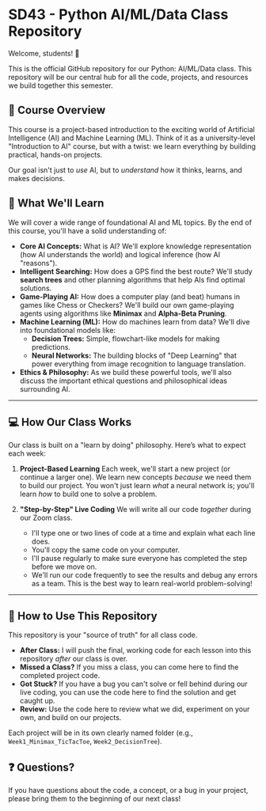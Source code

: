 # SD43 - Python AI/ML/Data Class Repository

Welcome, students! 👋

This is the official GitHub repository for our Python: AI/ML/Data class. This repository will be our central hub for all the code, projects, and resources we build together this semester.

## 🚀 Course Overview

This course is a project-based introduction to the exciting world of Artificial Intelligence (AI) and Machine Learning (ML). Think of it as a university-level "Introduction to AI" course, but with a twist: we learn everything by building practical, hands-on projects.

Our goal isn't just to *use* AI, but to *understand* how it thinks, learns, and makes decisions.

## 🧠 What We'll Learn

We will cover a wide range of foundational AI and ML topics. By the end of this course, you'll have a solid understanding of:

* **Core AI Concepts:** What is AI? We'll explore knowledge representation (how AI understands the world) and logical inference (how AI "reasons").
* **Intelligent Searching:** How does a GPS find the best route? We'll study **search trees** and other planning algorithms that help AIs find optimal solutions.
* **Game-Playing AI:** How does a computer play (and beat) humans in games like Chess or Checkers? We'll build our own game-playing agents using algorithms like **Minimax** and **Alpha-Beta Pruning**.
* **Machine Learning (ML):** How do machines learn from data? We'll dive into foundational models like:
    * **Decision Trees:** Simple, flowchart-like models for making predictions.
    * **Neural Networks:** The building blocks of "Deep Learning" that power everything from image recognition to language translation.
* **Ethics & Philosophy:** As we build these powerful tools, we'll also discuss the important ethical questions and philosophical ideas surrounding AI.

---

## 💻 How Our Class Works

Our class is built on a "learn by doing" philosophy. Here’s what to expect each week:

1.  **Project-Based Learning**
    Each week, we'll start a new project (or continue a larger one). We learn new concepts *because* we need them to build our project. You won't just learn *what* a neural network is; you'll learn *how* to build one to solve a problem.

2.  **"Step-by-Step" Live Coding**
    We will write all our code *together* during our Zoom class.
    * I'll type one or two lines of code at a time and explain what each line does.
    * You'll copy the same code on your computer.
    * I'll pause regularly to make sure everyone has completed the step before we move on.
    * We'll run our code frequently to see the results and debug any errors as a team. This is the best way to learn real-world problem-solving!

---

## 📂 How to Use This Repository

This repository is your "source of truth" for all class code.

* **After Class:** I will push the final, working code for each lesson into this repository *after* our class is over.
* **Missed a Class?** If you miss a class, you can come here to find the completed project code.
* **Got Stuck?** If you have a bug you can't solve or fell behind during our live coding, you can use the code here to find the solution and get caught up.
* **Review:** Use the code here to review what we did, experiment on your own, and build on our projects.

Each project will be in its own clearly named folder (e.g., `Week1_Minimax_TicTacToe`, `Week2_DecisionTree`).

## ❓ Questions?

If you have questions about the code, a concept, or a bug in your project, please bring them to the beginning of our next class!
